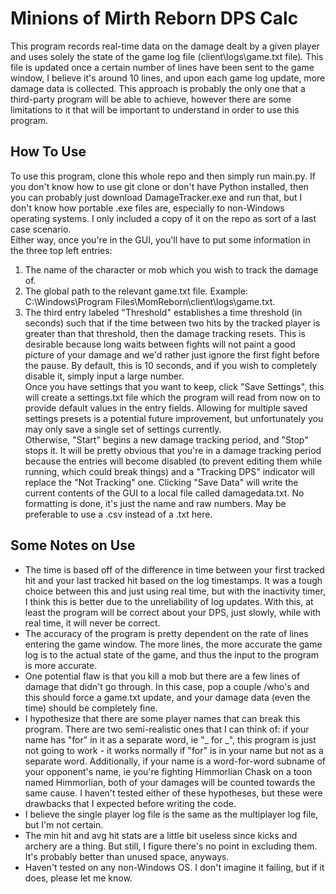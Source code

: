 # Minions of Mirth Reborn DPS Calc
This program records real-time data on the damage dealt by a given player and uses solely the state of the game log file (client\logs\game.txt file). This file is updated once a certain number of lines have been sent to the game window, I believe it's around 10 lines, and upon each game log update, more damage data is collected. This approach is probably the only one that a third-party program will be able to achieve, however there are some limitations to it that will be important to understand in order to use this program.
## How To Use
To use this program, clone this whole repo and then simply run main.py. If you don't know how to use git clone or don't have Python installed, then you can probably just download DamageTracker.exe and run that, but I don't know how portable .exe files are, especially to non-Windows operating systems. I only included a copy of it on the repo as sort of a last case scenario.  
Either way, once you're in the GUI, you'll have to put some information in the three top left entries:
1. The name of the character or mob which you wish to track the damage of.  
2. The global path to the relevant game.txt file. Example: C:\Windows\Program Files\MomReborn\client\logs\game.txt.  
3. The third entry labeled "Threshold" establishes a time threshold (in seconds) such that if the time between two hits by the tracked player is greater than that threshold, then the damage tracking resets. This is desirable because long waits between fights will not paint a good picture of your damage and we'd rather just ignore the first fight before the pause. By default, this is 10 seconds, and if you wish to completely disable it, simply input a large number.  
Once you have settings that you want to keep, click "Save Settings", this will create a settings.txt file which the program will read from now on to provide default values in the entry fields. Allowing for multiple saved settings presets is a potential future improvement, but unfortunately you may only save a single set of settings currently.  
Otherwise, "Start" begins a new damage tracking period, and "Stop" stops it. It will be pretty obvious that you're in a damage tracking period because the entries will become disabled (to prevent editing them while running, which could break things) and a "Tracking DPS" indicator will replace the "Not Tracking" one. Clicking "Save Data" will write the current contents of the GUI to a local file called damagedata.txt. No formatting is done, it's just the name and raw numbers. May be preferable to use a .csv instead of a .txt here.

## Some Notes on Use
- The time is based off of the difference in time between your first tracked hit and your last tracked hit based on the log timestamps. It was a tough choice between this and just using real time, but with the inactivity timer, I think this is better due to the unreliability of log updates. With this, at least the program will be correct about your DPS, just slowly, while with real time, it will never be correct.
- The accuracy of the program is pretty dependent on the rate of lines entering the game window. The more lines, the more accurate the game log is to the actual state of the game, and thus the input to the program is more accurate. 
- One potential flaw is that you kill a mob but there are a few lines of damage that didn't go through. In this case, pop a couple /who's and this should force a game.txt update, and your damage data (even the time) should be completely fine.
- I hypothesize that there are some player names that can break this program. There are two semi-realistic ones that I can think of: if your name has "for" in it as a separate word, ie "\_ for \_", this program is just not going to work - it works normally if "for" is in your name but not as a separate word. Additionally, if your name is a word-for-word subname of your opponent's name, ie you're fighting Himmorlian Chask on a toon named Himmorlian, both of your damages will be counted towards the same cause. I haven't tested either of these hypotheses, but these were drawbacks that I expected before writing the code.
- I believe the single player log file is the same as the multiplayer log file, but I'm not certain.
- The min hit and avg hit stats are a little bit useless since kicks and archery are a thing. But still, I figure there's no point in excluding them. It's probably better than unused space, anyways.
- Haven't tested on any non-Windows OS. I don't imagine it failing, but if it does, please let me know.